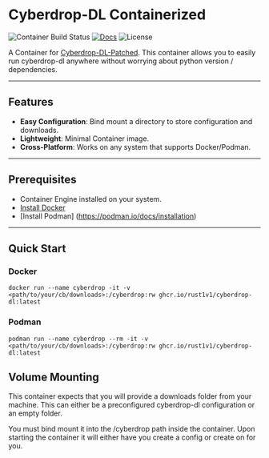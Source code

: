 # Cyberdrop-DL Containerized

![Container Build Status](https://img.shields.io/github/actions/workflow/status/Rust1v1/cyberdrop-dl-container/build-image.yaml)
[![Docs](https://img.shields.io/badge/docs-wiki-blue?link=https%3A%2F%2Fscript-ware.gitbook.io%2Fcyberdrop-dl)](https://script-ware.gitbook.io/cyberdrop-dl)
![License](https://img.shields.io/github/license/Rust1v1/cyberdrop-dl-container)

A Container for [Cyberdrop-DL-Patched](https://github.com/jbsparrow/CyberDropDownloader). This container allows you to easily run cyberdrop-dl anywhere without worrying about python version / dependencies.

---

## Features
- **Easy Configuration**: Bind mount a directory to store configuration and downloads.
- **Lightweight**: Minimal Container image.
- **Cross-Platform**: Works on any system that supports Docker/Podman.

---

## Prerequisites
- Container Engine installed on your system.
- [Install Docker](https://docs.docker.com/get-docker/)
- [Install Podman] (https://podman.io/docs/installation)

---

## Quick Start

### Docker
`docker run --name cyberdrop -it -v <path/to/your/cb/downloads>:/cyberdrop:rw ghcr.io/rust1v1/cyberdrop-dl:latest`

### Podman
`podman run --name cyberdrop --rm -it -v <path/to/your/cb/downloads>:/cyberdrop:rw ghcr.io/rust1v1/cyberdrop-dl:latest`

## Volume Mounting

This container expects that you will provide a downloads folder from your machine. This can either be a preconfigured cyberdrop-dl configuration or an empty folder.

You must bind mount it into the /cyberdrop path inside the container. Upon starting the container it will either have you create a config or create on for you.
